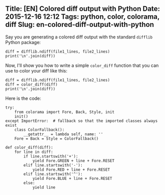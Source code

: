 Title: [EN] Colored diff output with Python
Date: 2015-12-16 12:12
Tags: python, color, colorama, diff
Slug: en-colored-diff-output-with-python
---
Say you are generating a colored diff output with the standard `difflib` Python package:
```
diff = difflib.ndiff(file1_lines, file2_lines)
print('\n'.join(diff))
```

Now, I'll show you how to write a simple `color_diff` function that you can use to color your diff like this:
```
diff = difflib.ndiff(file1_lines, file2_lines)
diff = color_diff(diff)
print('\n'.join(diff))
```

Here is the code:
```
try:
    from colorama import Fore, Back, Style, init
    init()
except ImportError:  # fallback so that the imported classes always exist
    class ColorFallback():
        __getattr__ = lambda self, name: ''
    Fore = Back = Style = ColorFallback()

def color_diff(diff):
    for line in diff:
        if line.startswith('+'):
            yield Fore.GREEN + line + Fore.RESET
        elif line.startswith('-'):
            yield Fore.RED + line + Fore.RESET
        elif line.startswith('^'):
            yield Fore.BLUE + line + Fore.RESET
        else:
            yield line
```